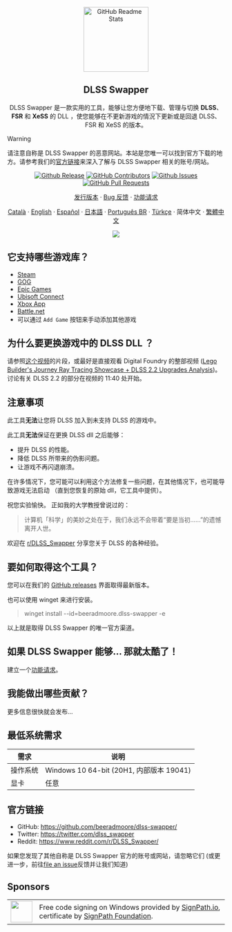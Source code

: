 <p align="center">
 <img width="150px" src="https://beeradmoore.github.io/dlss-swapper/logo_250.png" align="center" alt="GitHub Readme Stats" />
 <h2 align="center">DLSS Swapper
</h2>
 <p align="center">DLSS Swapper 是一款实用的工具，能够让您方便地下载、管理与切换 <strong>DLSS</strong>、<strong>FSR</strong> 和 <strong>XeSS</strong> 的 DLL ，使您能够在不更新游戏的情況下更新或是回退 DLSS、FSR 和 XeSS 的版本。</p>
</p>

> [!WARNING]
> 请注意自称是 DLSS Swapper 的恶意网站。本站是您唯一可以找到官方下载的地方。请参考我们的[官方链接](#官方链接)来深入了解与 DLSS Swapper 相关的账号/网站。

<p align="center">
    <a href="https://github.com/beeradmoore/dlss-swapper/releases"><img alt="Github Release" src="https://img.shields.io/github/v/release/beeradmoore/dlss-swapper" /></a>
    <a href="https://github.com/beeradmoore/dlss-swapper/graphs/contributors"><img alt="GitHub Contributors" src="https://img.shields.io/github/contributors/beeradmoore/dlss-swapper" /></a>
    <a href="https://github.com/beeradmoore/dlss-swapper/issues"><img alt="Github Issues" src="https://img.shields.io/github/issues/beeradmoore/dlss-swapper?color=0088ff" /></a>
    <a href="https://github.com/beeradmoore/dlss-swapper/pulls"><img alt="GitHub Pull Requests" src="https://img.shields.io/github/issues-pr/beeradmoore/dlss-swapper?color=0088ff" /></a>
</p>

<p align="center">
    <a href="https://github.com/beeradmoore/dlss-swapper/releases">发行版本</a>
    ·
    <a href="https://github.com/beeradmoore/dlss-swapper/issues/new?template=bug_report.yml">Bug 反馈</a>
    ·
    <a href="https://github.com/beeradmoore/dlss-swapper/issues/new?template=feature_request.yml">功能请求</a>
</p>

<p align="center">
    <a href="./readmes/readme_ca.md">Català</a>
    ·
    <a href="../README.md">English</a>    
    ·
    <a href="./readme_es.md">Español</a>
    ·
    <a href="./readme_ja-JP.md">日本語</a>    
    ·
    <a href="./readme_pt-BR.md">Português BR</a>
    ·
    <a href="./readme_tr-TR.md">Türkçe</a>
    ·
    简体中文
    ·
    <a href="./readme_zh-TW.md">繁體中文</a>
</p>

<p align="center">
    <img src="https://beeradmoore.github.io/dlss-swapper/images/usage/usage_4.gif" />
</p>

## 它支持哪些游戏库？

- [Steam](https://store.steampowered.com/)
- [GOG](https://www.gog.com/en/)
- [Epic Games](https://store.epicgames.com/)
- [Ubisoft Connect](https://www.ubisoft.com/)
- [Xbox App](https://www.xbox.com/)
- [Battle.net](https://shop.battle.net/)
- 可以通过 `Add Game` 按钮来手动添加其他游戏

## 为什么要更换游戏中的 DLSS DLL ？

请参照[这个视频](https://youtube.com/clip/UgzYyeox3s7jFJZAvYF4AaABCQ)的片段，或最好是直接观看 Digital Foundry 的整部视频 ([Lego Builder's Journey Ray Tracing Showcase + DLSS 2.2 Upgrades Analysis](https://www.youtube.com/watch?v=dtbqJXb1UDw))。讨论有关 DLSS 2.2 的部分在视频的 11:40 处开始。

## 注意事项

此工具**无法**让您将 DLSS 加入到未支持 DLSS 的游戏中。

此工具**无法**保证在更换 DLSS dll 之后能够：

- 提升 DLSS 的性能。
- 降低 DLSS 所带来的伪影问题。
- 让游戏不再闪退崩溃。

在许多情况下，您可能可以利用这个方法修复一些问题，在其他情况下，也可能导致游戏无法启动 （直到您恢复的原始 dll，它工具中提供）。

祝您实验愉快。 正如我的大学教授曾说过的：

> 计算机「科学」的美妙之处在于，我们永远不会带着“要是当初......”的遗憾离开人世。

欢迎在 [r/DLSS_Swapper](https://www.reddit.com/r/DLSS_Swapper/) 分享您关于 DLSS 的各种经验。

## 要如何取得这个工具？

您可以在我们的 [GitHub releases](https://github.com/beeradmoore/dlss-swapper/releases) 界面取得最新版本。

也可以使用 winget 来进行安装。

> winget install --id=beeradmoore.dlss-swapper -e

以上就是取得 DLSS Swapper 的唯一官方渠道。

## 如果 DLSS Swapper 能够... 那就太酷了！

建立一个[功能请求](https://github.com/beeradmoore/dlss-swapper/issues/new?template=feature_request.yml)。

## 我能做出哪些贡献？

更多信息很快就会发布...

## 最低系统需求

| 需求     | 说明                                     |
| -------- | ---------------------------------------- |
| 操作系统 | Windows 10 64-bit (20H1, 内部版本 19041) |
| 显卡     | 任意                                     |

## 官方链接

- GitHub: https://github.com/beeradmoore/dlss-swapper/
- Twitter: https://twitter.com/dlss_swapper
- Reddit: https://www.reddit.com/r/DLSS_Swapper/

如果您发现了其他自称是 DLSS Swapper 官方的账号或网站，请忽略它们 (或更进一步，前往[file an issue](https://github.com/beeradmoore/dlss-swapper/issues/new?template=other_issue.yml)反馈并让我们知道)

## Sponsors

<table>
    <tr>
        <td style="width:50px">
            <img src="https://beeradmoore.github.io/dlss-swapper/images/sponsors/signpath.png" width="50" height="50">
        </td>
        <td>
            Free code signing on Windows provided by <a href="https://signpath.io/">SignPath.io</a>, certificate by <a href="https://www.signpath.com/solutions/for-open-source-community-foundation">SignPath Foundation</a>.
        </td>
    </tr>
</table>